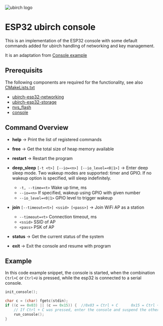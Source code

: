 ![ubirch logo](https://ubirch.de/wp-content/uploads/2018/10/cropped-uBirch_Logo.png)

# ESP32 ubirch console

This is an implementation of the ESP32 console with some default commands
added for ubirch handling of networking and key management.

It is an adaptation from [Console example](https://github.com/espressif/esp-idf/tree/master/examples/system/console)

## Prerequisits

The following components are required for the functionality, see also
[CMakeLists.txt](https://github.com/ubirch/ubirch-esp32-console/blob/master/CMakeLists.txt)

- [ubirch-esp32-networking](https://github.com/ubirch/ubirch-esp32-networking)
- [ubirch-esp32-storage](https://github.com/ubirch/ubirch-esp32-storage)
- [nvs_flash](https://github.com/espressif/esp-idf/tree/master/components/nvs_flash)
- [console](https://github.com/espressif/esp-idf/tree/master/components/console)


## Command Overview
- **help** -> Print the list of registered commands
- **free** -> Get the total size of heap memory available
- **restart** -> Restart the program
- **deep_sleep**  `[-t <t>] [--io=<n>] [--io_level=<0|1>]` ->
Enter deep sleep mode. Two wakeup modes are supported: timer and GPIO.
If no wakeup option is specified, will sleep indefinitely.
    - `-t, --time=<t>`  Wake up time, ms
    - `--io=<n>`  If specified, wakeup using GPIO with given number
    - `--io_level=<0|1>`  GPIO level to trigger wakeup

- **join**  `[--timeout=<t>] <ssid> [<pass>]` ->
  Join WiFi AP as a station
  - `--timeout=<t>`  Connection timeout, ms
  - `<ssid>`  SSID of AP
  - `<pass>`  PSK of AP

- **status** -> Get the current status of the system

- **exit** -> Exit the console and resume with program

## Example

In this code example snippet, the console is started, when the combination
`Ctrl+C` or `Ctrl+U` is pressed, while the esp32 is connected to a serial console.

```c
init_console();

char c = (char) fgetc(stdin);
if ((c == 0x03) || (c == 0x15)) {  //0x03 = Ctrl + C      0x15 = Ctrl + U
    // If Ctrl + C was pressed, enter the console and suspend the other tasks until console exits.
    run_console();
}

```


